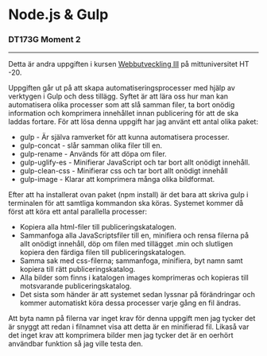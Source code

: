 # Node.js & Gulp
### DT173G Moment 2
---
Detta är andra uppgiften i kursen [Webbutveckling III](https://www.miun.se/utbildning/kursplaner-och-utbildningsplaner/Sok-kursplan/kursplan/?kursplanid=18690) på mittuniversitet HT -20.

Uppgiften går ut på att skapa automatiseringsprocesser med hjälp av verktygen i Gulp och dess tillägg. Syftet är att lära oss hur man kan automatisera olika processer som att slå samman filer, ta bort onödig information och komprimera innehållet innan publicering för att de ska laddas fortare. För att lösa denna uppgift har jag använt ett antal olika paket:
* gulp - Är själva ramverket för att kunna automatisera processer.
* gulp-concat - slår samman olika filer till en.
* gulp-rename - Används för att döpa om filer.
* gulp-uglify-es - Minifierar JavaScript och tar bort allt onödigt innehåll.
* gulp-clean-css - Minifierar css och tar bort allt onödigt innehåll
* gulp-image - Klarar att komprimera många olika bildformat.

Efter att ha installerat ovan paket (npm install) är det bara att skriva gulp i terminalen för att samtliga kommandon ska köras.
Systemet kommer då först att köra ett antal parallella processer:
* Kopiera alla html-filer till publiceringskatalogen.
* Sammanfoga alla JavaScriptsfiler till en, minifiera och rensa filerna på allt onödigt innehåll, döp om filen med tillägget .min och slutligen kopiera den färdiga filen till publiceringskatalogen.
* Samma sak med css-filerna; sammanfoga, minifiera, byt namn samt kopiera till rätt publiceringskatalog.
* Alla bilder som finns i katalogen images komprimeras och kopieras till motsvarande publiceringskatalog.
* Det sista som händer är att systemet sedan lyssnar på förändringar och kommer automatiskt köra dessa processer varje gång en fil ändras.

Att byta namn på filerna var inget krav för denna uppgift men jag tycker det är snyggt att redan i filnamnet visa att detta är en minifierad fil. Likaså var det inget krav att komprimera bilder men jag tycker det är en oerhört användbar funktion så jag ville testa den.